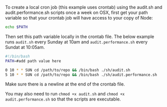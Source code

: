 To create a local cron job (this example uses crontab) using the audit.sh and audit.performance.sh scripts once a week on OSX, first get your path variable so that your crontab job will have access to your copy of Node:

```sh
echo $PATH
```

Then set this path variable locally in the crontab file. The below example runs `audit.sh` every Sunday at 10am and `audit.performance.sh` every Sundat at 10:05am.

```sh
#!/bin/bash
PATH=#add path value here

0 10 * * SUN cd /path/to/repo && /bin/bash ./sh/audit.sh
5 10 * * SUN cd /path/to/repo && /bin/bash ./sh/audit.performance.sh

```

Make sure there is a newline at the end of the crontab file.

You may also need to run `chmod +x audit.sh` and `chmod +x audit.performance.sh` so that the scripts are executable.

